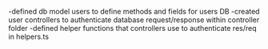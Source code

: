 -defined db model users to define methods and fields for users DB 
-created user controllers to authenticate database request/response within controller folder
-defined helper functions that controllers use to authenticate res/req in helpers.ts 


